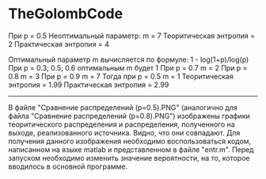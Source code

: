 # TheGolombCode
При p = 0.5
Неоптимальный параметр: m = 7
Теоритическая энтропия = 2
Практическая энтропия = 4

Оптимальный параметр m вычисляется по формуле: 1 - log(1+p)/log(p)
При p = 0.3; 0.5; 0.6 оптимальным m будет 1 
При p = 0.7 m = 2
При p = 0.8 m = 3
При p = 0.9 m = 7
Тогда при p = 0.5   m = 1
Теоритическая энтропия = 1.99
Практическая энтропия = 2.99


-------------------------------------------
В файле "Сравнение распределений (р=0.5).PNG" (аналогично для файла "Сравнение распределений (р=0.8).PNG") изображены графики теоритического распределения и распределения, полученного на выходе, реализованного источника. Видно, что они совпадают. Для получения данного изображения необходимо воспользоваться кодом, написанном на языке matlab и представленном в файле "entr.m". Перед запуском необходимо изменить значение вероятности, на то, которое вводилось в основной программе.
